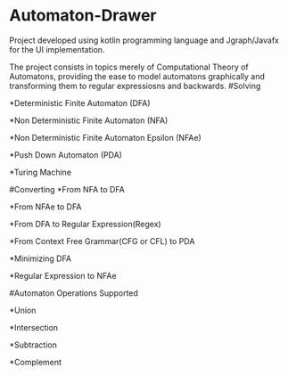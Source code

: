 # Automaton-Drawer

Project developed using kotlin programming language and Jgraph/Javafx for the UI implementation.

The project consists in topics merely of Computational Theory of Automatons, providing the ease to model automatons graphically and transforming them to regular expressiosns and backwards.
#Solving  

*Deterministic Finite Automaton (DFA)  

*Non Deterministic Finite Automaton (NFA)  

*Non Deterministic Finite Automaton Epsilon (NFAe)  

*Push Down Automaton (PDA)  

*Turing Machine  

#Converting
*From NFA to DFA  

*From NFAe to DFA  

*From DFA to Regular Expression(Regex)  

*From Context Free Grammar(CFG or CFL) to PDA  

*Minimizing DFA  

*Regular Expression to NFAe  

#Automaton Operations Supported  

*Union  

*Intersection  

*Subtraction  

*Complement  

